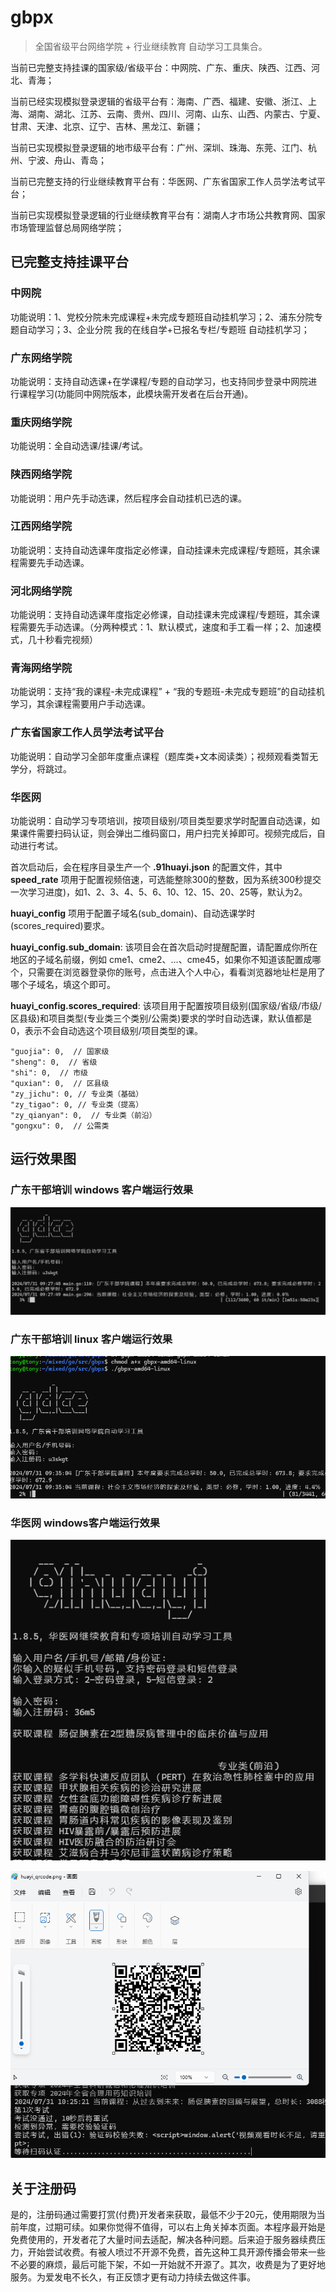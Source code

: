 # gbpx

> 全国省级平台网络学院 + 行业继续教育 自动学习工具集合。

当前已完整支持挂课的国家级/省级平台：中网院、广东、重庆、陕西、江西、河北、青海；

当前已经实现模拟登录逻辑的省级平台有：海南、广西、福建、安徽、浙江、上海、湖南、湖北、江苏、云南、贵州、四川、河南、山东、山西、内蒙古、宁夏、甘肃、天津、北京、辽宁、吉林、黑龙江、新疆；

当前已实现模拟登录逻辑的地市级平台有：广州、深圳、珠海、东莞、江门、杭州、宁波、舟山、青岛；

当前已完整支持的行业继续教育平台有：华医网、广东省国家工作人员学法考试平台；

当前已实现模拟登录逻辑的行业继续教育平台有：湖南人才市场公共教育网、国家市场管理监督总局网络学院；


## 已完整支持挂课平台

### 中网院

功能说明：1、党校分院未完成课程+未完成专题班自动挂机学习；2、浦东分院专题自动学习；3、企业分院 我的在线自学+已报名专栏/专题班 自动挂机学习；

### 广东网络学院

功能说明：支持自动选课+在学课程/专题的自动学习，也支持同步登录中网院进行课程学习(功能同中网院版本，此模块需开发者在后台开通)。

### 重庆网络学院

功能说明：全自动选课/挂课/考试。

### 陕西网络学院

功能说明：用户先手动选课，然后程序会自动挂机已选的课。

### 江西网络学院

功能说明：支持自动选课年度指定必修课，自动挂课未完成课程/专题班，其余课程需要先手动选课。

### 河北网络学院

功能说明：支持自动选课年度指定必修课，自动挂课未完成课程/专题班，其余课程需要先手动选课。（分两种模式：1、默认模式，速度和手工看一样；2、加速模式，几十秒看完视频）

### 青海网络学院

功能说明：支持“我的课程-未完成课程” + “我的专题班-未完成专题班”的自动挂机学习，其余课程需要用户手动选课。

### 广东省国家工作人员学法考试平台

功能说明：自动学习全部年度重点课程（题库类+文本阅读类）；视频观看类暂无学分，将跳过。

### 华医网 

功能说明：自动学习专项培训，按项目级别/项目类型要求学时配置自动选课，如果课件需要扫码认证，则会弹出二维码窗口，用户扫完关掉即可。视频完成后，自动进行考试。

首次启动后，会在程序目录生产一个 **.91huayi.json** 的配置文件，其中 **speed_rate** 项用于配置视频倍速，可选能整除300的整数，因为系统300秒提交一次学习进度)，如1、2、3、4、5、6、10、12、15、20、25等，默认为2。 

**huayi_config** 项用于配置子域名(sub_domain)、自动选课学时(scores_required)要求。

**huayi_config.sub_domain**: 该项目会在首次启动时提醒配置，请配置成你所在地区的子域名前缀，例如 cme1、cme2、...、cme45，如果你不知道该配置成哪个，只需要在浏览器登录你的账号，点击进入个人中心，看看浏览器地址栏是用了哪个子域名，填这个即可。

**huayi_config.scores_required**: 该项目用于配置按项目级别(国家级/省级/市级/区县级)和项目类型(专业类三个类别/公需类)要求的学时自动选课，默认值都是0，表示不会自动选这个项目级别/项目类型的课。

```
"guojia": 0,  // 国家级
"sheng": 0,  // 省级
"shi": 0,  // 市级
"quxian": 0,  // 区县级
"zy_jichu": 0, // 专业类（基础）
"zy_tigao": 0, // 专业类（提高）
"zy_qianyan": 0,  // 专业类（前沿）
"gongxu": 0,  // 公需类
```


## 运行效果图

### 广东干部培训 windows 客户端运行效果

![windows](win.png)


### 广东干部培训 linux 客户端运行效果

![linux](linux.png)


### 华医网 windows客户端运行效果

![windows](huayi_win.png)

![windows](huayi_win_2.png)


## 关于注册码

是的，注册码通过需要打赏(付费)开发者来获取，最低不少于20元，使用期限为当前年度，过期可续。如果你觉得不值得，可以右上角关掉本页面。本程序最开始是免费使用的，开发者花了大量时间去适配，解决各种问题。后来迫于服务器续费压力，开始尝试收费。有被人喷过不开源不免费，首先这种工具开源传播会带来一些不必要的麻烦，最后可能下架，不如一开始就不开源了。其次，收费是为了更好地服务。为爱发电不长久，有正反馈才更有动力持续去做这件事。

